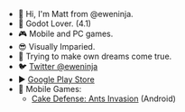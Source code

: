- 👋 Hi, I'm Matt from @eweninja.
- 💙 Godot Lover. (4.1)
- 🎮 Mobile and PC games.
- 😎 Visually Imparied.
- 🌈 Trying to make own dreams come true.
- 🐦 [Twitter @eweninja](https://twitter.com/eweninja)
- ▶ [Google Play Store](https://play.google.com/store/apps/dev?id=5497823789391781769)
- 🤙 Mobile Games:
  - [Cake Defense: Ants Invasion](https://play.google.com/store/apps/details?id=com.seeksheep.savethecake) (Android)

<!---
eweninja/eweninja is a ✨ special ✨ repository because its `README.md` (this file) appears on your GitHub profile.
You can click the Preview link to take a look at your changes.
--->
